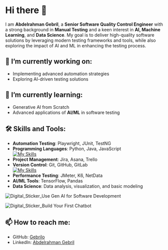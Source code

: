 # Hi there 👋

I am **Abdelrahman Gebril**, a **Senior Software Quality Control Engineer** with a strong background in **Manual Testing** and a keen interest in **AI, Machine Learning**, and **Data Science**. My goal is to deliver high-quality software solutions by leveraging modern testing frameworks and tools, while also exploring the impact of AI and ML in enhancing the testing process.

## 🔭 **I’m currently working on:**
- Implementing advanced automation strategies
- Exploring AI-driven testing solutions

## 🌱 **I’m currently learning:**
- Generative AI from Scratch
- Advanced applications of **AI/ML** in software testing

## 🛠️ **Skills and Tools:**

- **Automation Testing**: Playwright, JUnit, TestNG
- **Programming Languages**: Python, Java, JavaScript  
  [![My Skills](https://skillicons.dev/icons?i=py,java,js,html,css)](https://skillicons.dev)
- **Project Management**: Jira, Asana, Trello  
- **Version Control**: Git, GitHub, GitLab  
  [![My Skills](https://skillicons.dev/icons?i=git,github,gitlab)](https://skillicons.dev)
- **Performance Testing**: JMeter, K6, NetData  
- **AI/ML Tools**: TensorFlow, Pandas
- **Data Science**: Data analysis, visualization, and basic modeling

![Digital_Sticker_Use Gen AI for Software Development](https://github.com/user-attachments/assets/99d985e7-265e-445f-b8ca-c62d64973bbd)

![Digital_Sticker_Build Your First Chatbot](https://github.com/user-attachments/assets/b795a0a9-2515-4a94-8d2a-31e75aa7569a)


## 📫 **How to reach me:**
- GitHub: [Gebrilo](https://github.com/Gebrilo)
- LinkedIn: [Abdelrahman Gebril](https://www.linkedin.com/in/abdelrahman-mohamed-a699ab195/)


